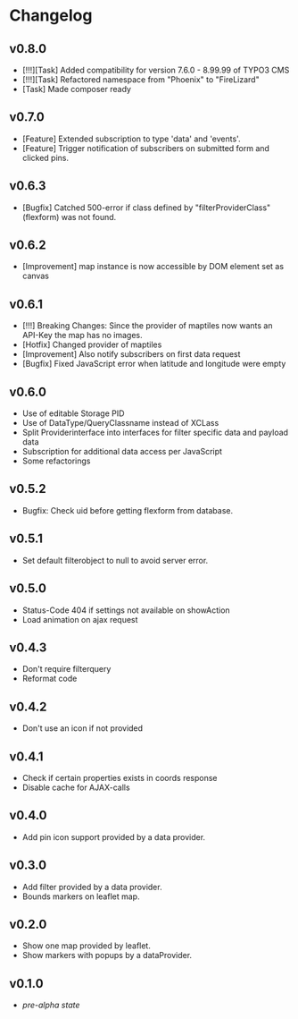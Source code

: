 Changelog
=========
## v0.8.0
- [!!!][Task] Added compatibility for version 7.6.0 - 8.99.99 of TYPO3 CMS
- [!!!][Task] Refactored namespace from "Phoenix" to "FireLizard"
- [Task] Made composer ready 

## v0.7.0
- [Feature] Extended subscription to type 'data' and 'events'.
- [Feature] Trigger notification of subscribers on submitted form and clicked pins.

## v0.6.3
- [Bugfix] Catched 500-error if class defined by "filterProviderClass" (flexform) was not found.

## v0.6.2
- [Improvement] map instance is now accessible by DOM element set as canvas

## v0.6.1
- [!!!] Breaking Changes: Since the provider of maptiles now wants an API-Key the map has no images.
- [Hotfix] Changed provider of maptiles
- [Improvement] Also notify subscribers on first data request
- [Bugfix] Fixed JavaScript error when latitude and longitude were empty

## v0.6.0
- Use of editable Storage PID
- Use of DataType/QueryClassname instead of XCLass
- Split Providerinterface into interfaces for filter specific data and payload data 
- Subscription for additional data access per JavaScript
- Some refactorings

## v0.5.2
- Bugfix: Check uid before getting flexform from database.

## v0.5.1
- Set default filterobject to null to avoid server error.

## v0.5.0
- Status-Code 404 if settings not available on showAction
- Load animation on ajax request

## v0.4.3
- Don't require filterquery 
- Reformat code

## v0.4.2
- Don't use an icon if not provided

## v0.4.1
- Check if certain properties exists in coords response
- Disable cache for AJAX-calls

## v0.4.0
- Add pin icon support provided by a data provider.

## v0.3.0
- Add filter provided by a data provider.
- Bounds markers on leaflet map.

## v0.2.0
- Show one map provided by leaflet.
- Show markers with popups by a dataProvider.

## v0.1.0
- *pre-alpha state*
